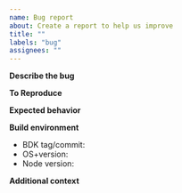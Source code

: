 ```yaml
---
name: Bug report
about: Create a report to help us improve
title: ""
labels: "bug"
assignees: ""
---
```


**Describe the bug**

<!-- A clear and concise description of what the bug is. -->

**To Reproduce**

<!-- Steps or code to reproduce the behavior. -->

**Expected behavior**

<!-- A clear and concise description of what you expected to happen. -->

**Build environment**

- BDK tag/commit: <!-- e.g. v0.13.0, 3a07614 -->
- OS+version: <!-- e.g. ubuntu 20.04.01, macOS 12.0.1, windows -->
- Node version: <!-- e.g. v22.11.0 -->

**Additional context**

<!-- Add any other context about the problem here. -->
